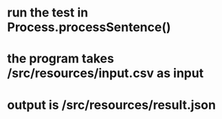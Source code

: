 # run the test in Process.processSentence()

# the program takes /src/resources/input.csv as input
# output is /src/resources/result.json
